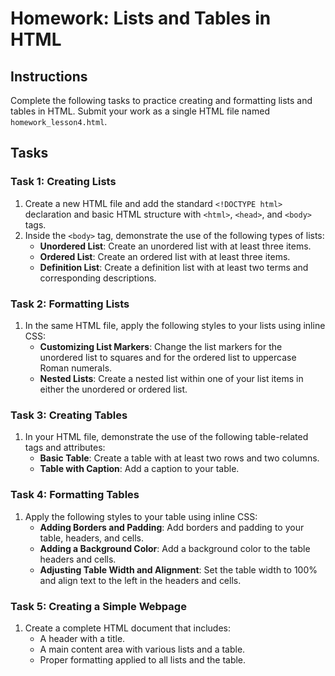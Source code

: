 
# Homework: Lists and Tables in HTML

## Instructions

Complete the following tasks to practice creating and formatting lists and tables in HTML. Submit your work as a single HTML file named `homework_lesson4.html`.

## Tasks

### Task 1: Creating Lists

1. Create a new HTML file and add the standard `<!DOCTYPE html>` declaration and basic HTML structure with `<html>`, `<head>`, and `<body>` tags.
2. Inside the `<body>` tag, demonstrate the use of the following types of lists:
    - **Unordered List**: Create an unordered list with at least three items.
    - **Ordered List**: Create an ordered list with at least three items.
    - **Definition List**: Create a definition list with at least two terms and corresponding descriptions.

### Task 2: Formatting Lists

1. In the same HTML file, apply the following styles to your lists using inline CSS:
    - **Customizing List Markers**: Change the list markers for the unordered list to squares and for the ordered list to uppercase Roman numerals.
    - **Nested Lists**: Create a nested list within one of your list items in either the unordered or ordered list.

### Task 3: Creating Tables

1. In your HTML file, demonstrate the use of the following table-related tags and attributes:
    - **Basic Table**: Create a table with at least two rows and two columns.
    - **Table with Caption**: Add a caption to your table.

### Task 4: Formatting Tables

1. Apply the following styles to your table using inline CSS:
    - **Adding Borders and Padding**: Add borders and padding to your table, headers, and cells.
    - **Adding a Background Color**: Add a background color to the table headers and cells.
    - **Adjusting Table Width and Alignment**: Set the table width to 100% and align text to the left in the headers and cells.

### Task 5: Creating a Simple Webpage

1. Create a complete HTML document that includes:
    - A header with a title.
    - A main content area with various lists and a table.
    - Proper formatting applied to all lists and the table.